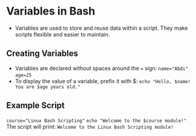 #  Variables in Bash
- Variables are used to store and reuse data within a script. They make scripts flexible and easier to maintain.

##  Creating Variables
- Variables are declared without spaces around the `=` sign:
`name="Abdi"`
`age=25`
- To display the value of a variable, prefix it with $:
`echo "Hello, $name! You are $age years old."`

## Example Script
`course="Linux Bash Scripting"`
`echo "Welcome to the $course module!"`
The script will print:
`Welcome to the Linux Bash Scripting module!`

